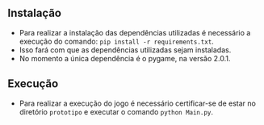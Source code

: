 ## Instalação
- Para realizar a instalação das dependências utilizadas é necessário a execução do comando: 
`pip install -r requirements.txt`.
- Isso fará com que as dependências utilizadas sejam instaladas.
- No momento a única dependência é o pygame, na versão 2.0.1.

## Execução
- Para realizar a execução do jogo é necessário certificar-se de estar no diretório `prototipo` e executar o comando `python Main.py`.
